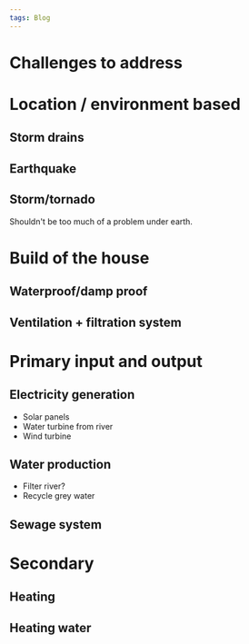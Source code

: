 ```yaml
---
tags: Blog
---
```


# 
# Challenges to address
# Location / environment based
## Storm drains
## Earthquake
## Storm/tornado
Shouldn't be too much of a problem under earth.

# Build of the house
## Waterproof/damp proof 
## Ventilation + filtration system

# Primary input and output
## Electricity generation
- Solar panels
- Water turbine from river
- Wind turbine
## Water production
- Filter river?
- Recycle grey water
## Sewage system

# Secondary 

## Heating
## Heating water